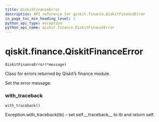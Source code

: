 ```yaml
---
title: QiskitFinanceError
description: API reference for qiskit.finance.QiskitFinanceError
in_page_toc_min_heading_level: 1
python_api_type: exception
python_api_name: qiskit.finance.QiskitFinanceError
---
```


<span id="qiskit-finance-qiskitfinanceerror" />

# qiskit.finance.QiskitFinanceError

<span id="qiskit.finance.QiskitFinanceError" />

`QiskitFinanceError(*message)`

Class for errors returned by Qiskit’s finance module.

Set the error message.

### with\_traceback

<span id="qiskit.finance.QiskitFinanceError.with_traceback" />

`with_traceback()`

Exception.with\_traceback(tb) – set self.\_\_traceback\_\_ to tb and return self.

